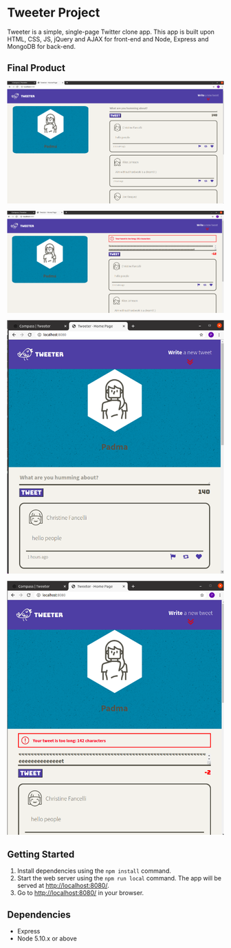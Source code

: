 # Tweeter Project

Tweeter is a simple, single-page Twitter clone app. This app is built upon HTML, CSS, JS, jQuery and AJAX for front-end and Node, Express and MongoDB for back-end.


## Final Product

![Alt text](/screenshots/homepage.png?raw=true "App Home Page")

![Alt text](/screenshots/longtweeterrormsg.png?raw=true "Long Tweet Error Message Page")

![Alt text](/screenshots/mobileview.png?raw=true "App Mobile View Page")

![Alt text](/screenshots/mobilelongtweeterrormsg.png?raw=true "App Long Tweet Error Message Page")

## Getting Started

1. Install dependencies using the `npm install` command.
2. Start the web server using the `npm run local` command. The app will be served at <http://localhost:8080/>.
3. Go to <http://localhost:8080/> in your browser.

## Dependencies

- Express
- Node 5.10.x or above
